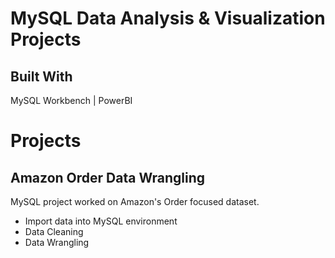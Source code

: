 # MySQL Data Analysis & Visualization Projects

## Built With
MySQL Workbench | PowerBI

# Projects

## Amazon Order Data Wrangling

MySQL project worked on Amazon's Order focused dataset.

* Import data into MySQL environment
* Data Cleaning
* Data Wrangling

